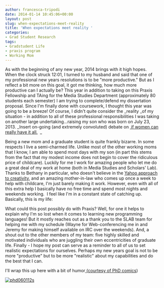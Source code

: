 ```yaml
---
author: francesca-tripodi
date: 2014-01-14 10:45:06+00:00
layout: post
slug: when-expectations-meet-reality
title: 'When expectations meet reality '
categories:
- Grad Student Research
tags:
- Gradstudent Life
- praxis program
- Working Mom
---
```


As with the beginning of any new year, 2014 brings with it high hopes. When the clock struck 12:01, I turned to my husband and said that one of my professional new years resolutions is to be "more productive." But as I reflect a bit more on this goal, it got me thinking, how much more productive can I actually be? This year in addition to taking on this Praxis Fellowship and TAing for the Media Studies Department (approximately 80 students each semester) I am trying to complete/defend my dissertation proposal. Since I'm finally done with coursework, I thought this year was going to be a breeze! Of course, I didn't quite consider the _reality _of my situation - in addition to all of these professional responsibilities I was taking on another large undertaking...raising my son who was born on July 23, 2013. _Insert on-going (and extremely convoluted) debate on [ if women can really have it all.](http://www.theatlantic.com/magazine/archive/2012/07/why-women-still-cant-have-it-all/309020/)  _

Being a new mom and a graduate student is quite frankly bizarre. In some respects I live a semi-charmed life. Unlike most of the other working moms that I know, I am able to spend most days with my son (in part this stems from the fact that my modest income does not begin to cover the ridiculous price of childcare). Luckily for me I work for amazing people who let me do a great deal of my work at home (both in Media Studies and Scholars' Lab). Thanks to Bethany in particular, who doesn't believe in the [Yahoo approach to creativity,](http://www.nytimes.com/2013/03/06/technology/yahoos-in-office-policy-aims-to-bolster-morale.html?_r=0) and an amazing mother-in-law who comes up once a week to help with childcare, I'm just barely making it work. However, even with all of this extra help I basically have no free time and spend most nights and weekends working.  I feel like I'm in a constant state of catching up. Basically, this is my life:



What could this post possibly do with Praxis? Well, for one it helps to explain why I'm so lost when it comes to learning new programming languages! But it mostly reaches out as a thank you to the SLAB team for helping me with my schedule (Wayne for Web-conferencing me in and Jeremy for making himself available on IRC over the weekends). And, a shout out to the other members of my team: five highly skilled and motivated individuals who are juggling their own eccentricities of graduate life. Finally - I hope my post can serve as a reminder to all of us to set realistic expectations for ourselves. Perhaps my new years goal is not to be more "productive" but to be more "realistic" about my capabilities and do the best that I can.

I'll wrap this up here with a bit of humor[ (](http://www.youtube.com/watch?v=4YIj4rLYo0c)[courtesy of PhD comics](http://www.phdcomics.com/comics/archive.php?comicid=1500))

[![phd060112s](http://static.scholarslab.org/wp-content/uploads/2014/01/phd060112s-300x130.gif)](http://static.scholarslab.org/wp-content/uploads/2014/01/phd060112s.gif)
